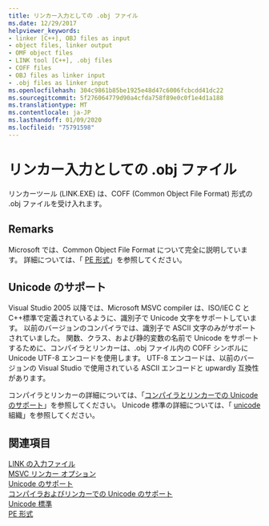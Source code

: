 ```yaml
---
title: リンカー入力としての .obj ファイル
ms.date: 12/29/2017
helpviewer_keywords:
- linker [C++], OBJ files as input
- object files, linker output
- OMF object files
- LINK tool [C++], .obj files
- COFF files
- OBJ files as linker input
- .obj files as linker input
ms.openlocfilehash: 304c9861b85be1925e48d47c6006fcbcdd41dc22
ms.sourcegitcommit: 5f276064779d90a4cfda758f89e0c0f1e4d1a188
ms.translationtype: MT
ms.contentlocale: ja-JP
ms.lasthandoff: 01/09/2020
ms.locfileid: "75791598"
---
```

# <a name="obj-files-as-linker-input"></a>リンカー入力としての .obj ファイル

リンカーツール (LINK.EXE) は、COFF (Common Object File Format) 形式の .obj ファイルを受け入れます。

## <a name="remarks"></a>Remarks

Microsoft では、Common Object File Format について完全に説明しています。 詳細については、「 [PE 形式](/windows/win32/Debug/pe-format)」を参照してください。

## <a name="unicode-support"></a>Unicode のサポート

Visual Studio 2005 以降では、Microsoft MSVC compiler は、ISO/IEC C とC++標準で定義されているように、識別子で Unicode 文字をサポートしています。 以前のバージョンのコンパイラでは、識別子で ASCII 文字のみがサポートされていました。 関数、クラス、および静的変数の名前で Unicode をサポートするために、コンパイラとリンカーは、.obj ファイル内の COFF シンボルに Unicode UTF-8 エンコードを使用します。 UTF-8 エンコードは、以前のバージョンの Visual Studio で使用されている ASCII エンコードと upwardly 互換性があります。

コンパイラとリンカーの詳細については、「[コンパイラとリンカーでの Unicode のサポート](unicode-support-in-the-compiler-and-linker.md)」を参照してください。 Unicode 標準の詳細については、「 [unicode](https://home.unicode.org/)組織」を参照してください。

## <a name="see-also"></a>関連項目

[LINK の入力ファイル](link-input-files.md)<br/>
[MSVC リンカー オプション](linker-options.md)<br/>
[Unicode のサポート](../../text/support-for-unicode.md)<br/>
[コンパイラおよびリンカーでの Unicode のサポート](unicode-support-in-the-compiler-and-linker.md)<br/>
[Unicode 標準](https://home.unicode.org/)<br/>
[PE 形式](/windows/win32/Debug/pe-format)
